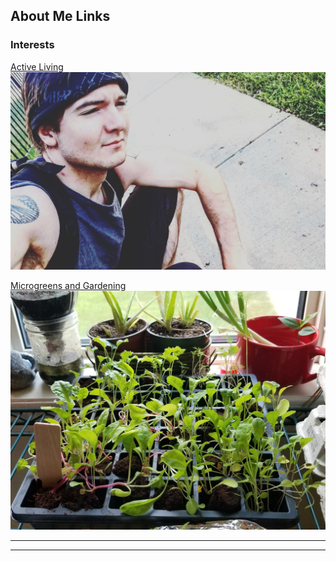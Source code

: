 ## About Me Links



### Interests 

[Active Living](/Active_Living_Page)
<img src="images/Hiking Jacob.jpg?raw=true"/>

[Microgreens and Gardening](/Plants)
<img src="images/Graden Jacob.jpg?raw=true"/>

---

---



